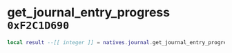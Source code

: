 # get_journal_entry_progress `0xF2C1D690`

```lua
local result --[[ integer ]] = natives.journal.get_journal_entry_progress(_unk0 --[[ integer ]])
```